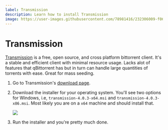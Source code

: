 ```yaml
---
label: Transmission
description: Learn how to install Transmission
image: https://user-images.githubusercontent.com/78981416/232306009-f06499dc-634a-4a32-9227-5169ec96a47b.png
---
```


# Transmission

[Transmission](https://transmissionbt.com) is a free, open source, and cross platform bittorrent client. It's a stable and efficient client with minimal resource usage. Lacks alot of features that qBittorrent has but in turn can handle large quantities of torrents with ease. Great for mass seeding.

1. Go to Transmission's [download page](https://transmissionbt.com/download).
2. Download the installer for your operating system. You'll see two options for Windows, i.e, `transmission-4.0.3-x64.msi` and `transmission-4.0.3-x86.msi`. Most likely you are on a `x64` machine and should install that.

    ![](https://user-images.githubusercontent.com/78981416/232301133-868bcb3d-a26b-447a-aeea-5bb96eb8c50a.png)

3. Run the installer and you're pretty much done.